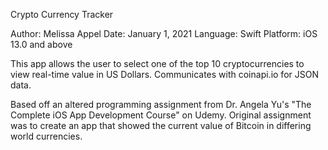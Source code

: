 Crypto Currency Tracker

Author: Melissa Appel
Date: January 1, 2021
Language: Swift 
Platform: iOS 13.0 and above

This app allows the user to select one of the top 10 cryptocurrencies to view real-time value in US Dollars. Communicates with coinapi.io for JSON data. 

Based off an altered programming assignment from Dr. Angela Yu's "The Complete iOS App Development Course" on Udemy. Original assignment was to create an app that showed the current value of Bitcoin in differing world currencies. 
